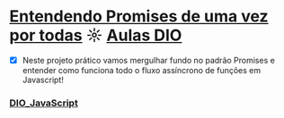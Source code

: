 # [Entendendo Promises de uma vez por todas](https://github.com/kakanew/DIO_JavaScript/tree/master/AULAS_Entendendo_Promises) ☼ [Aulas DIO](https://web.digitalinnovation.one/course/como-funciona-o-asyncawait/learning/5eddaf18-f5d5-4fa4-9906-b16ed7340a65)

- [x] Neste projeto prático vamos mergulhar fundo no padrão Promises e entender como funciona todo o fluxo assíncrono de funções em Javascript!

### [DIO_JavaScript](https://github.com/kakanew/DIO_JavaScript)